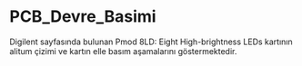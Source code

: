 # PCB_Devre_Basimi
 Digilent sayfasında bulunan Pmod 8LD: Eight High-brightness LEDs kartının alitum çizimi ve kartın elle basım aşamalarını göstermektedir. 
